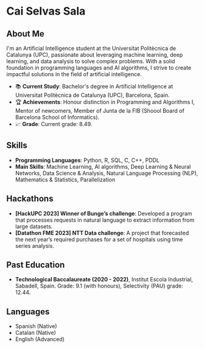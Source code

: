 # Cai Selvas Sala

## About Me
I'm an Artificial Intelligence student at the Universitat Politècnica de Catalunya (UPC), passionate about leveraging machine learning, deep learning, and data analysis to solve complex problems. With a solid foundation in programming languages and AI algorithms, I strive to create impactful solutions in the field of artificial intelligence.

- 📚 **Current Study**: Bachelor's degree in Artificial Intelligence at Universitat Politècnica de Catalunya (UPC), Barcelona, Spain.
- 🏆 **Achievements**: Honour distinction in Programming and Algorithms I, Mentor of newcomers, Member of Junta de la FIB (Shoool Board of Barcelona School of Informatics).
- 📈 **Grade**: Current grade: 8.49.

## Skills
- **Programming Languages**: Python, R, SQL, C, C++, PDDL
- **Main Skills**: Machine Learning, AI algorithms, Deep Learning & Neural Networks, Data Science & Analysis, Natural Language Processing (NLP), Mathematics & Statistics, Parallelization

## Hackathons
- **[HackUPC 2023] Winner of Bunge’s challenge**: Developed a program that processes requests in natural language to extract information from large datasets.
- **[Datathon FME 2023] NTT Data challenge**: A project that forecasted the next year’s required purchases for a set of hospitals using time series analysis.

## Past Education
- **Technological Baccalaureate (2020 - 2022)**, Institut Escola Industrial, Sabadell, Spain. Grade: 9.1 (with honours), Selectivity (PAU) grade: 12.44.

## Languages
- Spanish (Native)
- Catalan (Native)
- English (Advanced)
